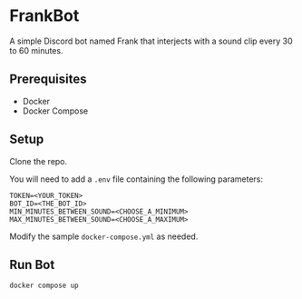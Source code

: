 # FrankBot

A simple Discord bot named Frank that interjects with a sound clip every 30 to 60 minutes.

## Prerequisites

- Docker
- Docker Compose

## Setup

Clone the repo.

You will need to add a `.env` file containing the following parameters:
```
TOKEN=<YOUR_TOKEN>
BOT_ID=<THE_BOT_ID>
MIN_MINUTES_BETWEEN_SOUND=<CHOOSE_A_MINIMUM>
MAX_MINUTES_BETWEEN_SOUND=<CHOOSE_A_MAXIMUM>
```

Modify the sample `docker-compose.yml` as needed.

## Run Bot
`docker compose up`